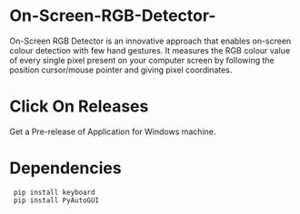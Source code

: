 # On-Screen-RGB-Detector-
On-Screen RGB Detector is an innovative approach that enables on-screen colour detection with few hand gestures.  It measures the RGB colour value of every single pixel present on your computer screen by following the position cursor/mouse pointer and giving pixel coordinates.

# Click On Releases
Get a Pre-release of Application for Windows machine.


# Dependencies
```
 pip install keyboard
 pip install PyAutoGUI
```


